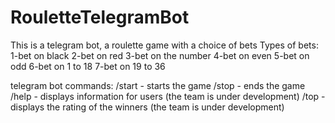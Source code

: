 # RouletteTelegramBot
This is a telegram bot, a roulette game with a choice of bets
Types of bets:
  1-bet on black
  2-bet on red
  3-bet on the number
  4-bet on even
  5-bet on odd
  6-bet on 1 to 18
  7-bet on 19 to 36
  
telegram bot commands:
/start - starts the game
/stop  - ends the game
/help  - displays information for users (the team is under development)
/top   - displays the rating of the winners (the team is under development)
